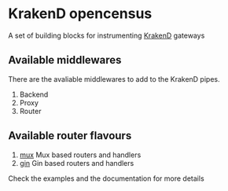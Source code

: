 # KrakenD opencensus

A set of building blocks for instrumenting [KrakenD](http://www.krakend.io) gateways

## Available middlewares

There are the avaliable middlewares to add to the KrakenD pipes.

1. Backend
2. Proxy
3. Router

## Available router flavours

1. [mux](github.com/maysaraodeh/krakend-opencensus/blob/master/router/mux) Mux based routers and handlers
2. [gin](github.com/maysaraodeh/krakend-opencensus/blob/master/router/gin) Gin based routers and handlers

Check the examples and the documentation for more details
